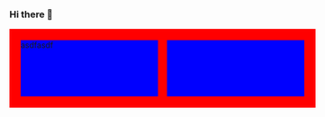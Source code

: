 ### Hi there 👋

<div style="display:flex; width: 100%; background: red; padding: 20px;gap: 16px">
    <div style="width: 100%; background-color: blue; height: 100px">
    asdfasdf
    </div>
    <div style="width: 100%; background: blue; height: 100px">
    </div>
</div>

<!--
**vega-coding/vega-coding** is a ✨ _special_ ✨ repository because its `README.md` (this file) appears on your GitHub profile.

Here are some ideas to get you started:

- 🔭 I’m currently working on ...
- 🌱 I’m currently learning ...
- 👯 I’m looking to collaborate on ...
- 🤔 I’m looking for help with ...
- 💬 Ask me about ...
- 📫 How to reach me: ...
- 😄 Pronouns: ...
- ⚡ Fun fact: ...
-->
